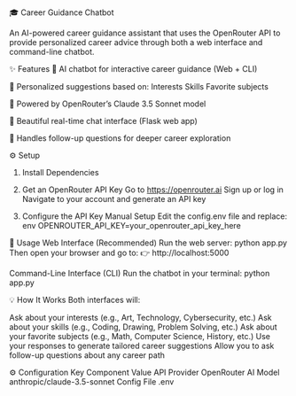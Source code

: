 🎓 Career Guidance Chatbot

An AI-powered career guidance assistant that uses the OpenRouter API to provide personalized career advice through both a web interface and command-line chatbot.

✨ Features
🧠 AI chatbot for interactive career guidance (Web + CLI)

🎯 Personalized suggestions based on:
Interests
Skills
Favorite subjects

🤖 Powered by OpenRouter’s Claude 3.5 Sonnet model

💬 Beautiful real-time chat interface (Flask web app)

🔁 Handles follow-up questions for deeper career exploration

⚙️ Setup
1. Install Dependencies

2. Get an OpenRouter API Key
Go to https://openrouter.ai
Sign up or log in
Navigate to your account and generate an API key


3. Configure the API Key
Manual Setup
Edit the config.env file and replace: env
OPENROUTER_API_KEY=your_openrouter_api_key_here

🚀 Usage
Web Interface (Recommended)
Run the web server:
python app.py
Then open your browser and go to:
👉 http://localhost:5000

Command-Line Interface (CLI)
Run the chatbot in your terminal:
python app.py


💡 How It Works
Both interfaces will:

Ask about your interests (e.g., Art, Technology, Cybersecurity, etc.)
Ask about your skills (e.g., Coding, Drawing, Problem Solving, etc.)
Ask about your favorite subjects (e.g., Math, Computer Science, History, etc.)
Use your responses to generate tailored career suggestions
Allow you to ask follow-up questions about any career path

⚙️ Configuration
Key Component	Value
API Provider	OpenRouter
AI Model	anthropic/claude-3.5-sonnet
Config File	.env


